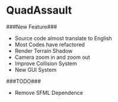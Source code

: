 QuadAssault
===========

###New Feature###
* Source code almost translate to English 
* Most Codes have refactored
* Render Terrain Shadow 
* Camera zoom in and zoom out
* Improve Collision System
* New GUI System

###TODO###
* Remove SFML Dependence

  
